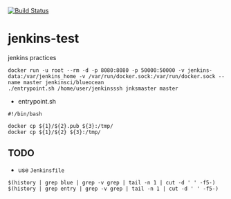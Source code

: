 <!-- [![Jenkins Test](https://img.shields.io/badge/test-passing-brightgreen.svg)](http://hoooober1.mylabserver.com:8080/blue/organizations/jenkins/gittest/activity)
[![build record](https://img.shields.io/badge/latest%20build-2018%2F4%2F29-pink.svg)]() -->

[![Build Status](http://13.229.238.236:8080/buildStatus/icon?job=ghprbhook)](http://13.229.238.236:8080/job/ghprbhook/)

# jenkins-test
jenkins practices

```
docker run -u root --rm -d -p 8080:8080 -p 50000:50000 -v jenkins-data:/var/jenkins_home -v /var/run/docker.sock:/var/run/docker.sock --name master jenkinsci/blueocean
./entrypoint.sh /home/user/jenkinsssh jnksmaster master
```

- entrypoint.sh

```
#!/bin/bash

docker cp ${1}/${2}.pub ${3}:/tmp/
docker cp ${1}/${2} ${3}:/tmp/
```


## TODO

- use `Jenkinsfile`



```
$(history | grep blue | grep -v grep | tail -n 1 | cut -d ' ' -f5-)
$(history | grep entry | grep -v grep | tail -n 1 | cut -d ' ' -f5-)
```

